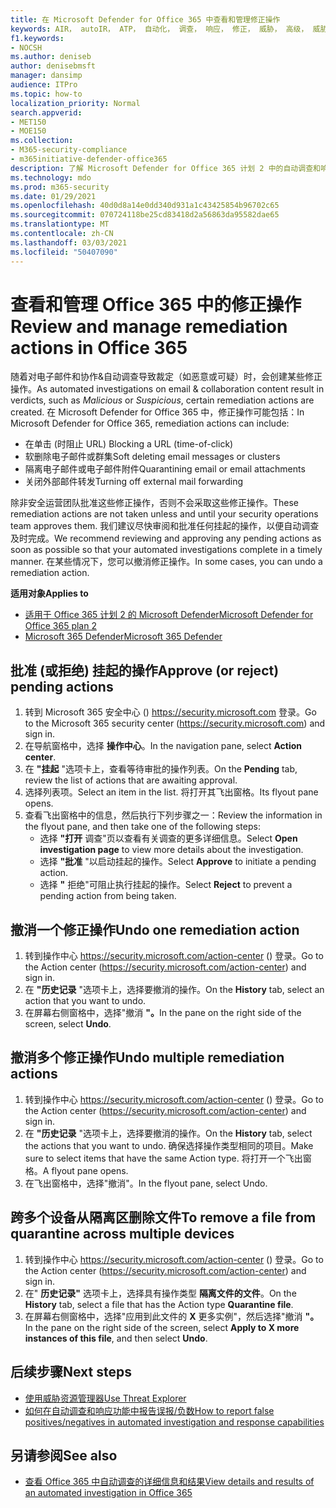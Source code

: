 ```yaml
---
title: 在 Microsoft Defender for Office 365 中查看和管理修正操作
keywords: AIR， autoIR， ATP， 自动化， 调查， 响应， 修正， 威胁， 高级， 威胁， 保护
f1.keywords:
- NOCSH
ms.author: deniseb
author: denisebmsft
manager: dansimp
audience: ITPro
ms.topic: how-to
localization_priority: Normal
search.appverid:
- MET150
- MOE150
ms.collection:
- M365-security-compliance
- m365initiative-defender-office365
description: 了解 Microsoft Defender for Office 365 计划 2 中的自动调查和响应功能中的修正操作。
ms.technology: mdo
ms.prod: m365-security
ms.date: 01/29/2021
ms.openlocfilehash: 40d0d8a14e0dd340d931a1c43425854b96702c65
ms.sourcegitcommit: 070724118be25cd83418d2a56863da95582dae65
ms.translationtype: MT
ms.contentlocale: zh-CN
ms.lasthandoff: 03/03/2021
ms.locfileid: "50407090"
---
```

# <a name="review-and-manage-remediation-actions-in-office-365"></a><span data-ttu-id="81a5e-104">查看和管理 Office 365 中的修正操作</span><span class="sxs-lookup"><span data-stu-id="81a5e-104">Review and manage remediation actions in Office 365</span></span>

<span data-ttu-id="81a5e-105">随着对电子邮件和协作&自动调查导致裁定（如恶意或可疑）时，会创建某些修正操作。</span><span class="sxs-lookup"><span data-stu-id="81a5e-105">As automated investigations on email & collaboration content result in verdicts, such as *Malicious* or *Suspicious*, certain remediation actions are created.</span></span> <span data-ttu-id="81a5e-106">在 Microsoft Defender for Office 365 中，修正操作可能包括：</span><span class="sxs-lookup"><span data-stu-id="81a5e-106">In Microsoft Defender for Office 365, remediation actions can include:</span></span>
- <span data-ttu-id="81a5e-107">在单击 (时阻止 URL) </span><span class="sxs-lookup"><span data-stu-id="81a5e-107">Blocking a URL (time-of-click)</span></span>
- <span data-ttu-id="81a5e-108">软删除电子邮件或群集</span><span class="sxs-lookup"><span data-stu-id="81a5e-108">Soft deleting email messages or clusters</span></span>
- <span data-ttu-id="81a5e-109">隔离电子邮件或电子邮件附件</span><span class="sxs-lookup"><span data-stu-id="81a5e-109">Quarantining email or email attachments</span></span>
- <span data-ttu-id="81a5e-110">关闭外部邮件转发</span><span class="sxs-lookup"><span data-stu-id="81a5e-110">Turning off external mail forwarding</span></span>

<span data-ttu-id="81a5e-111">除非安全运营团队批准这些修正操作，否则不会采取这些修正操作。</span><span class="sxs-lookup"><span data-stu-id="81a5e-111">These remediation actions are not taken unless and until your security operations team approves them.</span></span> <span data-ttu-id="81a5e-112">我们建议尽快审阅和批准任何挂起的操作，以便自动调查及时完成。</span><span class="sxs-lookup"><span data-stu-id="81a5e-112">We recommend reviewing and approving any pending actions as soon as possible so that your automated investigations complete in a timely manner.</span></span> <span data-ttu-id="81a5e-113">在某些情况下，您可以撤消修正操作。</span><span class="sxs-lookup"><span data-stu-id="81a5e-113">In some cases, you can undo a remediation action.</span></span>

<span data-ttu-id="81a5e-114">**适用对象**</span><span class="sxs-lookup"><span data-stu-id="81a5e-114">**Applies to**</span></span>
- [<span data-ttu-id="81a5e-115">适用于 Office 365 计划 2 的 Microsoft Defender</span><span class="sxs-lookup"><span data-stu-id="81a5e-115">Microsoft Defender for Office 365 plan 2</span></span>](office-365-atp.md)
- [<span data-ttu-id="81a5e-116">Microsoft 365 Defender</span><span class="sxs-lookup"><span data-stu-id="81a5e-116">Microsoft 365 Defender</span></span>](../mtp/microsoft-threat-protection.md)

## <a name="approve-or-reject-pending-actions"></a><span data-ttu-id="81a5e-117">批准 (或拒绝) 挂起的操作</span><span class="sxs-lookup"><span data-stu-id="81a5e-117">Approve (or reject) pending actions</span></span>

1. <span data-ttu-id="81a5e-118">转到 Microsoft 365 安全中心 () <https://security.microsoft.com> 登录。</span><span class="sxs-lookup"><span data-stu-id="81a5e-118">Go to the Microsoft 365 security center (<https://security.microsoft.com>) and sign in.</span></span>
2. <span data-ttu-id="81a5e-119">在导航窗格中，选择 **操作中心**。</span><span class="sxs-lookup"><span data-stu-id="81a5e-119">In the navigation pane, select **Action center**.</span></span>
3. <span data-ttu-id="81a5e-120">在 **"挂起** "选项卡上，查看等待审批的操作列表。</span><span class="sxs-lookup"><span data-stu-id="81a5e-120">On the **Pending** tab, review the list of actions that are awaiting approval.</span></span>
4. <span data-ttu-id="81a5e-121">选择列表项。</span><span class="sxs-lookup"><span data-stu-id="81a5e-121">Select an item in the list.</span></span> <span data-ttu-id="81a5e-122">将打开其飞出窗格。</span><span class="sxs-lookup"><span data-stu-id="81a5e-122">Its flyout pane opens.</span></span> 
5. <span data-ttu-id="81a5e-123">查看飞出窗格中的信息，然后执行下列步骤之一：</span><span class="sxs-lookup"><span data-stu-id="81a5e-123">Review the information in the flyout pane, and then take one of the following steps:</span></span>
   - <span data-ttu-id="81a5e-124">选择 **"打开** 调查"页以查看有关调查的更多详细信息。</span><span class="sxs-lookup"><span data-stu-id="81a5e-124">Select **Open investigation page** to view more details about the investigation.</span></span>
   - <span data-ttu-id="81a5e-125">选择 **"批准** "以启动挂起的操作。</span><span class="sxs-lookup"><span data-stu-id="81a5e-125">Select **Approve** to initiate a pending action.</span></span>
   - <span data-ttu-id="81a5e-126">选择 **"** 拒绝"可阻止执行挂起的操作。</span><span class="sxs-lookup"><span data-stu-id="81a5e-126">Select **Reject** to prevent a pending action from being taken.</span></span>

## <a name="undo-one-remediation-action"></a><span data-ttu-id="81a5e-127">撤消一个修正操作</span><span class="sxs-lookup"><span data-stu-id="81a5e-127">Undo one remediation action</span></span>

1. <span data-ttu-id="81a5e-128">转到操作中心 <https://security.microsoft.com/action-center> () 登录。</span><span class="sxs-lookup"><span data-stu-id="81a5e-128">Go to the Action center (<https://security.microsoft.com/action-center>) and sign in.</span></span>
2. <span data-ttu-id="81a5e-129">在 **"历史记录** "选项卡上，选择要撤消的操作。</span><span class="sxs-lookup"><span data-stu-id="81a5e-129">On the **History** tab, select an action that you want to undo.</span></span>
3. <span data-ttu-id="81a5e-130">在屏幕右侧窗格中，选择"撤消 **"。**</span><span class="sxs-lookup"><span data-stu-id="81a5e-130">In the pane on the right side of the screen, select **Undo**.</span></span>

## <a name="undo-multiple-remediation-actions"></a><span data-ttu-id="81a5e-131">撤消多个修正操作</span><span class="sxs-lookup"><span data-stu-id="81a5e-131">Undo multiple remediation actions</span></span>

1. <span data-ttu-id="81a5e-132">转到操作中心 <https://security.microsoft.com/action-center> () 登录。</span><span class="sxs-lookup"><span data-stu-id="81a5e-132">Go to the Action center (<https://security.microsoft.com/action-center>) and sign in.</span></span>
2. <span data-ttu-id="81a5e-133">在 **"历史记录** "选项卡上，选择要撤消的操作。</span><span class="sxs-lookup"><span data-stu-id="81a5e-133">On the **History** tab, select the actions that you want to undo.</span></span> <span data-ttu-id="81a5e-134">确保选择操作类型相同的项目。</span><span class="sxs-lookup"><span data-stu-id="81a5e-134">Make sure to select items that have the same Action type.</span></span> <span data-ttu-id="81a5e-135">将打开一个飞出窗格。</span><span class="sxs-lookup"><span data-stu-id="81a5e-135">A flyout pane opens.</span></span>
3. <span data-ttu-id="81a5e-136">在飞出窗格中，选择"撤消"。</span><span class="sxs-lookup"><span data-stu-id="81a5e-136">In the flyout pane, select Undo.</span></span>

## <a name="to-remove-a-file-from-quarantine-across-multiple-devices"></a><span data-ttu-id="81a5e-137">跨多个设备从隔离区删除文件</span><span class="sxs-lookup"><span data-stu-id="81a5e-137">To remove a file from quarantine across multiple devices</span></span>

1. <span data-ttu-id="81a5e-138">转到操作中心 <https://security.microsoft.com/action-center> () 登录。</span><span class="sxs-lookup"><span data-stu-id="81a5e-138">Go to the Action center (<https://security.microsoft.com/action-center>) and sign in.</span></span>
2. <span data-ttu-id="81a5e-139">在" **历史记录"** 选项卡上，选择具有操作类型 **隔离文件的文件**。</span><span class="sxs-lookup"><span data-stu-id="81a5e-139">On the **History** tab, select a file that has the Action type **Quarantine file**.</span></span>
3. <span data-ttu-id="81a5e-140">在屏幕右侧窗格中，选择"应用到此文件的 **X** 更多实例"，然后选择"撤消 **"。**</span><span class="sxs-lookup"><span data-stu-id="81a5e-140">In the pane on the right side of the screen, select **Apply to X more instances of this file**, and then select **Undo**.</span></span>

## <a name="next-steps"></a><span data-ttu-id="81a5e-141">后续步骤</span><span class="sxs-lookup"><span data-stu-id="81a5e-141">Next steps</span></span>

- [<span data-ttu-id="81a5e-142">使用威胁资源管理器</span><span class="sxs-lookup"><span data-stu-id="81a5e-142">Use Threat Explorer</span></span>](threat-explorer.md)
- [<span data-ttu-id="81a5e-143">如何在自动调查和响应功能中报告误报/负数</span><span class="sxs-lookup"><span data-stu-id="81a5e-143">How to report false positives/negatives in automated investigation and response capabilities</span></span>](air-report-false-positives-negatives.md)

## <a name="see-also"></a><span data-ttu-id="81a5e-144">另请参阅</span><span class="sxs-lookup"><span data-stu-id="81a5e-144">See also</span></span>

- [<span data-ttu-id="81a5e-145">查看 Office 365 中自动调查的详细信息和结果</span><span class="sxs-lookup"><span data-stu-id="81a5e-145">View details and results of an automated investigation in Office 365</span></span>](air-view-investigation-results.md)
